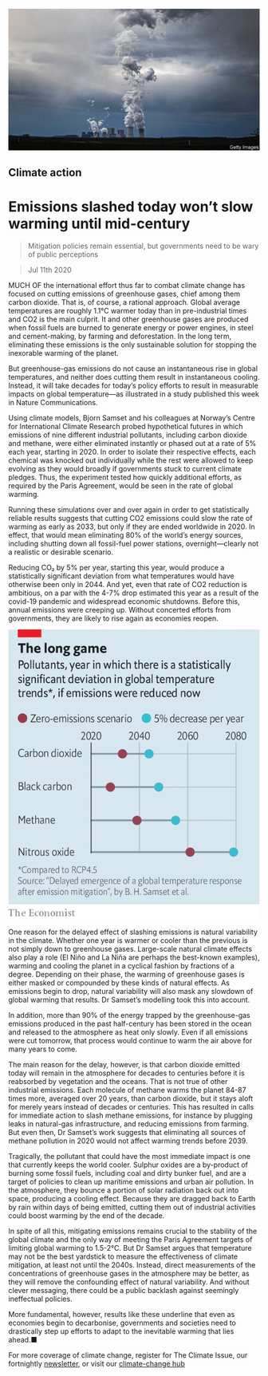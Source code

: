 ![](./images/20200711_STP002_0.jpg)

## Climate action

# Emissions slashed today won’t slow warming until mid-century

> Mitigation policies remain essential, but governments need to be wary of public perceptions

> Jul 11th 2020

MUCH OF the international effort thus far to combat climate change has focused on cutting emissions of greenhouse gases, chief among them carbon dioxide. That is, of course, a rational approach. Global average temperatures are roughly 1.1°C warmer today than in pre-industrial times and CO2 is the main culprit. It and other greenhouse gases are produced when fossil fuels are burned to generate energy or power engines, in steel and cement-making, by farming and deforestation. In the long term, eliminating these emissions is the only sustainable solution for stopping the inexorable warming of the planet.

But greenhouse-gas emissions do not cause an instantaneous rise in global temperatures, and neither does cutting them result in instantaneous cooling. Instead, it will take decades for today’s policy efforts to result in measurable impacts on global temperature—as illustrated in a study published this week in Nature Communications.

Using climate models, Bjorn Samset and his colleagues at Norway’s Centre for International Climate Research probed hypothetical futures in which emissions of nine different industrial pollutants, including carbon dioxide and methane, were either eliminated instantly or phased out at a rate of 5% each year, starting in 2020. In order to isolate their respective effects, each chemical was knocked out individually while the rest were allowed to keep evolving as they would broadly if governments stuck to current climate pledges. Thus, the experiment tested how quickly additional efforts, as required by the Paris Agreement, would be seen in the rate of global warming.

Running these simulations over and over again in order to get statistically reliable results suggests that cutting CO2 emissions could slow the rate of warming as early as 2033, but only if they are ended worldwide in 2020. In effect, that would mean eliminating 80% of the world’s energy sources, including shutting down all fossil-fuel power stations, overnight—clearly not a realistic or desirable scenario.

Reducing CO₂ by 5% per year, starting this year, would produce a statistically significant deviation from what temperatures would have otherwise been only in 2044. And yet, even that rate of CO2 reduction is ambitious, on a par with the 4-7% drop estimated this year as a result of the covid-19 pandemic and widespread economic shutdowns. Before this, annual emissions were creeping up. Without concerted efforts from governments, they are likely to rise again as economies reopen.

![](./images/20200711_STC368.png)

One reason for the delayed effect of slashing emissions is natural variability in the climate. Whether one year is warmer or cooler than the previous is not simply down to greenhouse gases. Large-scale natural climate effects also play a role (El Niño and La Niña are perhaps the best-known examples), warming and cooling the planet in a cyclical fashion by fractions of a degree. Depending on their phase, the warming of greenhouse gases is either masked or compounded by these kinds of natural effects. As emissions begin to drop, natural variability will also mask any slowdown of global warming that results. Dr Samset’s modelling took this into account.

In addition, more than 90% of the energy trapped by the greenhouse-gas emissions produced in the past half-century has been stored in the ocean and released to the atmosphere as heat only slowly. Even if all emissions were cut tomorrow, that process would continue to warm the air above for many years to come.

The main reason for the delay, however, is that carbon dioxide emitted today will remain in the atmosphere for decades to centuries before it is reabsorbed by vegetation and the oceans. That is not true of other industrial emissions. Each molecule of methane warms the planet 84-87 times more, averaged over 20 years, than carbon dioxide, but it stays aloft for merely years instead of decades or centuries. This has resulted in calls for immediate action to slash methane emissions, for instance by plugging leaks in natural-gas infrastructure, and reducing emissions from farming. But even then, Dr Samset’s work suggests that eliminating all sources of methane pollution in 2020 would not affect warming trends before 2039.

Tragically, the pollutant that could have the most immediate impact is one that currently keeps the world cooler. Sulphur oxides are a by-product of burning some fossil fuels, including coal and dirty bunker fuel, and are a target of policies to clean up maritime emissions and urban air pollution. In the atmosphere, they bounce a portion of solar radiation back out into space, producing a cooling effect. Because they are dragged back to Earth by rain within days of being emitted, cutting them out of industrial activities could boost warming by the end of the decade.

In spite of all this, mitigating emissions remains crucial to the stability of the global climate and the only way of meeting the Paris Agreement targets of limiting global warming to 1.5-2°C. But Dr Samset argues that temperature may not be the best yardstick to measure the effectiveness of climate mitigation, at least not until the 2040s. Instead, direct measurements of the concentrations of greenhouse gases in the atmosphere may be better, as they will remove the confounding effect of natural variability. And without clever messaging, there could be a public backlash against seemingly ineffectual policies.

More fundamental, however, results like these underline that even as economies begin to decarbonise, governments and societies need to drastically step up efforts to adapt to the inevitable warming that lies ahead.■

For more coverage of climate change, register for The Climate Issue, our fortnightly [newsletter](https://www.economist.com//theclimateissue/), or visit our [climate-change hub](https://www.economist.com//news/2020/04/24/the-economists-coverage-of-climate-change)
